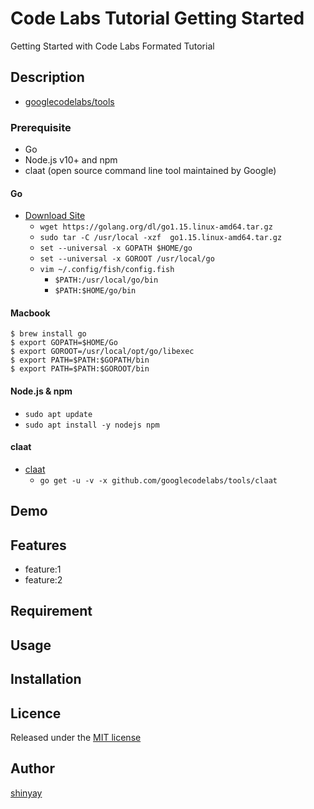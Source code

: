 # Code Labs Tutorial Getting Started

Getting Started with Code Labs Formated Tutorial

## Description
- [googlecodelabs/tools](https://github.com/googlecodelabs/tools)

### Prerequisite
- Go
- Node.js v10+ and npm
- claat (open source command line tool maintained by Google)

#### Go
- [Download Site](https://golang.org/dl/)
  - `wget https://golang.org/dl/go1.15.linux-amd64.tar.gz`
  - `sudo tar -C /usr/local -xzf  go1.15.linux-amd64.tar.gz`
  - `set --universal -x GOPATH $HOME/go`
  - `set --universal -x GOROOT /usr/local/go`
  - `vim ~/.config/fish/config.fish`
    - `$PATH:/usr/local/go/bin` 
    - `$PATH:$HOME/go/bin`
#### Macbook
```
$ brew install go
$ export GOPATH=$HOME/Go
$ export GOROOT=/usr/local/opt/go/libexec
$ export PATH=$PATH:$GOPATH/bin
$ export PATH=$PATH:$GOROOT/bin
```

#### Node.js & npm
- `sudo apt update`
- `sudo apt install -y nodejs npm`

#### claat
- [claat](https://github.com/googlecodelabs/tools/tree/master/claat#install)
  - `go get -u -v -x github.com/googlecodelabs/tools/claat`

## Demo

## Features

- feature:1
- feature:2

## Requirement

## Usage

## Installation

## Licence

Released under the [MIT license](https://gist.githubusercontent.com/shinyay/56e54ee4c0e22db8211e05e70a63247e/raw/34c6fdd50d54aa8e23560c296424aeb61599aa71/LICENSE)

## Author

[shinyay](https://github.com/shinyay)
